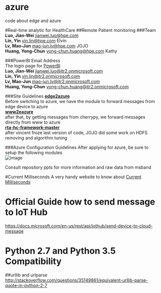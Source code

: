 # azure
code about edge and azure

#Real-time analytic for HealthCare
##Remote Patient monitoring
###Team
**Luo, Jian-Wei** <jianwei.luo@hpe.com>  
**Lin, Yin** <yin.lin@hpe.com> Elvin  
**Lv, Mao-Jun** <mao-jun.lv@hpe.com> JOJO  
**Huang, Yong-Chun** <yong-chun.huang@hpe.com> Kathy  

###PowerBI Email Address  
The login page for [PowerBI](https://portal.office.com/)   
**Luo, Jian-Wei** <jianwei.luo@itr2.onmicrosoft.com>  
**Lin, Yin** <yin.lin@itr2.onmicrosoft.com>  
**Lv, Mao-Jun** <mao-jun.lv@itr2.onmicrosoft.com>  
**Huang, Yong-Chun** <yong-chun.huang@itr2.onmicrosoft.com>  

###Site  Guidelines
[**edge2azure**](https://github.hpe.com/yin-lin/AzureCodes/tree/master/edge2azure)  
    Before switching to azure, we have the module to forward messages from edge device to azure  
[**www2eazure**](https://github.hpe.com/yin-lin/AzureCodes/tree/master/www2azure)  
    after that, by getting messages from cherrypy, we forward messages directly from www to azure  
[**rta-hc-framework-master**](https://github.hpe.com/yin-lin/AzureCodes/tree/master/rta-hc-framework-master)  
    after vincent froze last version of code, JOJO did some work on HDFS removing and algorithm tuning  
    
###Azure Configuration Guidelines
After applying for azure, be sure to setup the following modules  
![image](https://github.hpe.com/yin-lin/AzureCodes/blob/master/images/azure-modules.PNG?raw=true)

Consult repository ppts for more information and raw data from msband

#Current Milliseconds
A very handy website to know about [Current Milliseconds](https://currentmillis.com/)

# Official Guide how to send message to IoT Hub
https://docs.microsoft.com/en-us/rest/api/iothub/send-device-to-cloud-message

# Python 2.7 and Python 3.5 Compatibility
##urllib and urlparse
http://stackoverflow.com/questions/35149861/equivalent-urllib-parse-quote-in-python-2-7
